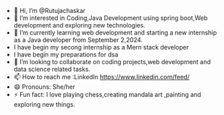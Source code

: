 - 👋 Hi, I’m @Rutujachaskar
- 👀 I’m interested in Coding,Java Development using spring boot,Web development and exploring new technologies.
- 🌱 I’m currently learning web development and starting a new internship as a Java developer from September 2,2024.
- I have begin my secong internship as a Mern stack developer
- I have begin my preparations for dsa 
- 💞️ I’m looking to collaborate on coding projects,web development and data science related tasks.
- 📫 How to reach me :LinkedIn https://www.linkedin.com/feed/
- 😄 Pronouns: She/her
- ⚡ Fun fact: I love playing chess,creating mandala art ,painting and exploring new things.

<!---
Rutujachaskar/Rutujachaskar is a ✨ special ✨ repository because its `README.md` (this file) appears on your GitHub profile.
You can click the Preview link to take a look at your changes.
--->
